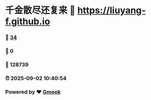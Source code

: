 # 千金散尽还复来 :link: https://liuyang-f.github.io 
### :page_facing_up: [34](https://liuyang-f.github.io/tag.html) 
### :speech_balloon: 0 
### :hibiscus: 128739 
### :alarm_clock: 2025-09-02 10:40:54 
### Powered by :heart: [Gmeek](https://github.com/Meekdai/Gmeek)

